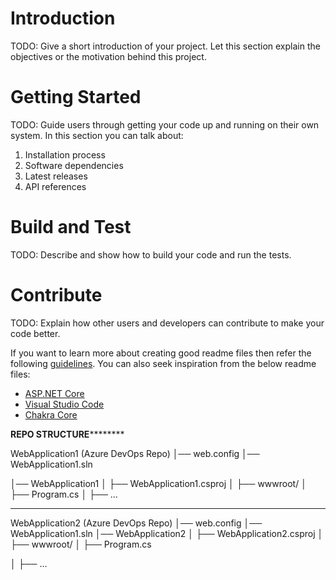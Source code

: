 # Introduction 
TODO: Give a short introduction of your project. Let this section explain the objectives or the motivation behind this project. 


# Getting Started
TODO: Guide users through getting your code up and running on their own system. In this section you can talk about:
1.	Installation process
2.	Software dependencies
3.	Latest releases
4.	API references

# Build and Test
TODO: Describe and show how to build your code and run the tests. 

# Contribute
TODO: Explain how other users and developers can contribute to make your code better. 

If you want to learn more about creating good readme files then refer the following [guidelines](https://docs.microsoft.com/en-us/azure/devops/repos/git/create-a-readme?view=azure-devops). You can also seek inspiration from the below readme files:
- [ASP.NET Core](https://github.com/aspnet/Home)
- [Visual Studio Code](https://github.com/Microsoft/vscode)
- [Chakra Core](https://github.com/Microsoft/ChakraCore)


******************REPO STRUCTURE**************************

WebApplication1 (Azure DevOps Repo)
│── web.config
│── WebApplication1.sln

│── WebApplication1
│   ├── WebApplication1.csproj
│   ├── wwwroot/
│   ├── Program.cs
│   ├── ...

**********************************************************

WebApplication2 (Azure DevOps Repo)
│── web.config
│── WebApplication1.sln 
│── WebApplication2
│   ├── WebApplication2.csproj
│   ├── wwwroot/
│   ├── Program.cs

│   ├── ...
